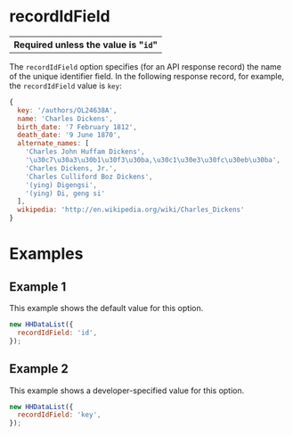 # recordIdField

<table class="options-table"><tr><th>Required unless the value is "<code>id</code>"</th></tr></table>

The `recordIdField` option specifies (for an API response record) the name of the unique identifier field. In the following response record, for example, the `recordIdField` value is `key`:

``` js nonum
{
  key: '/authors/OL24638A',
  name: 'Charles Dickens',
  birth_date: '7 February 1812',
  death_date: '9 June 1870',
  alternate_names: [
    'Charles John Huffam Dickens',
    '\u30c7\u30a3\u30b1\u30f3\u30ba,\u30c1\u30e3\u30fc\u30eb\u30ba',
    'Charles Dickens, Jr.',
    'Charles Culliford Boz Dickens',
    '(ying) Digengsi',
    '(ying) Di, geng si'
  ],
  wikipedia: 'http://en.wikipedia.org/wiki/Charles_Dickens'
}
```

# Examples

## Example 1

This example shows the default value for this option.

``` js nonum
new HHDataList({
  recordIdField: 'id',
});
```

## Example 2

This example shows a developer-specified value for this option.

``` js nonum
new HHDataList({
  recordIdField: 'key',
});
```